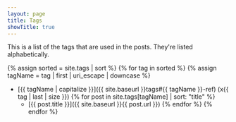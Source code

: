 ```yaml
---
layout: page
title: Tags
showTitle: true
---
```


This is a list of the tags that are used in the posts. They're listed alphabetically.

{% assign sorted = site.tags | sort %}
{% for tag in sorted %}
{% assign tagName = tag | first | uri_escape | downcase %}
* [{{ tagName | capitalize }}]({{ site.baseurl }}tags#{{ tagName }}-ref) (x{{ tag | last | size }})
{% for post in site.tags[tagName] | sort: "title" %}
  * [{{ post.title }}]({{ site.baseurl }}{{ post.url }})
{% endfor %}
{% endfor %}
